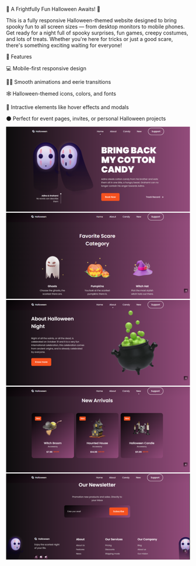 🎃 A Frightfully Fun Halloween Awaits! 👻

This is a fully responsive Halloween-themed website designed to bring spooky fun to all screen sizes — from desktop monitors to mobile phones. Get ready for a night full of spooky surprises, fun games,
                                    creepy costumes, and lots of treats. Whether you're here for tricks or just a good
                                    scare, there's something exciting waiting for everyone!

🔮 Features

💻 Mobile-first responsive design

🧙‍♀️ Smooth animations and eerie transitions

🕸️ Halloween-themed icons, colors, and fonts

🎃 Intractive elements like hover effects and modals

🌑 Perfect for event pages, invites, or personal Halloween projects

![image alt](https://github.com/peshliya/Halloween/blob/bc995d0a146130bde19316fc8f9130d7d8f0cc38/05.png)
![image alt](https://github.com/peshliya/Halloween/blob/bc995d0a146130bde19316fc8f9130d7d8f0cc38/06.png)
![image alt](https://github.com/peshliya/Halloween/blob/bc995d0a146130bde19316fc8f9130d7d8f0cc38/07.png)
![image alt](https://github.com/peshliya/Halloween/blob/bc995d0a146130bde19316fc8f9130d7d8f0cc38/08.png)
![image alt](https://github.com/peshliya/Halloween/blob/bc995d0a146130bde19316fc8f9130d7d8f0cc38/09.png)


